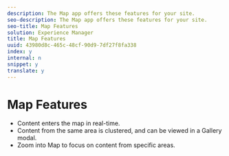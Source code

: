 ```yaml
---
description: The Map app offers these features for your site.
seo-description: The Map app offers these features for your site.
seo-title: Map Features
solution: Experience Manager
title: Map Features
uuid: 43980d8c-465c-48cf-90d9-7df27f8fa338
index: y
internal: n
snippet: y
translate: y
---
```


# Map Features


<a id="section_bpw_1bg_sy"></a>


* Content enters the map in real-time.
* Content from the same area is clustered, and can be viewed in a Gallery modal.
* Zoom into Map to focus on content from specific areas.

